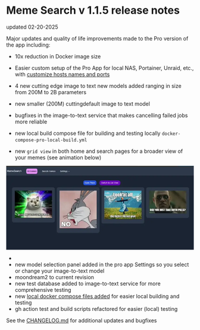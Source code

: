 


# Meme Search v 1.1.5 release notes

updated 02-20-2025

Major updates and quality of life improvements made to the Pro version of the app including:

- 10x reduction in Docker image size
- Easier custom setup of the Pro App for local NAS, Portainer, Unraid, etc., 
with [customize hosts names and ports](https://github.com/neonwatty/meme-search/tree/main?tab=readme-ov-file#custom-hosts-and-ports) 
- 4 new cutting edge image to text new models added ranging in size from 200M to 2B parameters
- new smaller (200M) cuttingdefault image to text model 



- bugfixes in the image-to-text service that makes cancelling failed jobs more reliable

- new local build compose file for building and testing locally `docker-compose-pro-local-build.yml`
- new `grid view` in both home and search pages for a broader view of your memes (see animation below)

<p align="center">
<img align="center" src="https://github.com/jermwatt/readme_gifs/blob/main/meme-search-grid-view-medium.webp" height="225">
</p>


- 
- new model selection panel added in the pro app Settings so you select or change your image-to-text model
- moondream2 to current revision
- new test database added to image-to-text service for more comprehensive testing
- new [local docker compose files added](https://github.com/neonwatty/meme-search/tree/main?tab=readme-ov-file#building-the-app-locally-with-docker) for easier local building and testing
- gh action test and build scripts refactored for easier (local) testing

See the [CHANGELOG.md](https://github.com/neonwatty/meme-search/blob/main/CHANGELOG.md) for additional updates and bugfixes
<!--stackedit_data:
eyJoaXN0b3J5IjpbNTQ3NDYxNjk3XX0=
-->